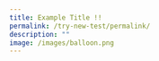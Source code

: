```yaml
---
title: Example Title !!
permalink: /try-new-test/permalink/
description: ""
image: /images/balloon.png
---
```

